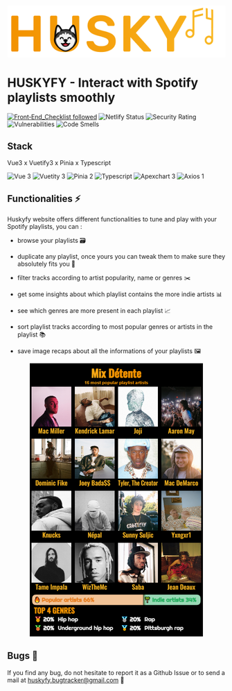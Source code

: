 <p align="center">
    <a href="https://www.huskyfy.com" target="_blank" rel="noopener noreferrer">
        <img src="./src/assets/Huskyfy.png" alt="Huskyfy logo">
    </a>
</p>

# HUSKYFY - Interact with Spotify playlists smoothly

[![Front‑End_Checklist followed](https://img.shields.io/badge/Front‑End_Checklist-followed-brightgreen.svg)](https://github.com/thedaviddias/Front-End-Checklist/)
![Netlify Status](https://api.netlify.com/api/v1/badges/ca42d8a5-b247-4dd3-9840-65c5750da906/deploy-status)
![Security Rating](https://sonarcloud.io/api/project_badges/measure?project=s-rigaud_huskyfy&metric=security_rating)
![Vulnerabilities](https://sonarcloud.io/api/project_badges/measure?project=s-rigaud_huskyfy&metric=vulnerabilities)
![Code Smells](https://sonarcloud.io/api/project_badges/measure?project=s-rigaud_huskyfy&metric=code_smells)

## Stack

Vue3 x Vuetify3 x Pinia x Typescript

![Vue 3](https://img.shields.io/badge/Vue-3.2-brightgreen.svg)
![Vuetity 3](https://img.shields.io/badge/Vuetify3-brightblue.svg)
![Pinia 2](https://img.shields.io/badge/Pinia-2.0-yellow.svg)
![Typescript](https://img.shields.io/badge/Typescript-4.8-blue.svg)
![Apexchart 3](https://img.shields.io/badge/Apexchart-3.36-red.svg)
![Axios 1](https://img.shields.io/badge/Axios-1.1-purple.svg)

## Functionalities ⚡

Huskyfy website offers different functionalities to tune and play with your Spotify playlists, you can :

* browse your playlists 🗃

* duplicate any playlist, once yours you can tweak them to make sure they absolutely fits you 📑

* filter tracks according to artist popularity, name or genres ✂️

* get some insights about which playlist contains the more indie artists 📊

* see which genres are more present in each playlist 📈

* sort playlist tracks according to most popular genres or artists in the playlist 📚

* save image recaps about all the informations of your playlists 🖼️

<p align="center">
    <img src="./src/assets/export-example.jpg" alt="Image example">
</p>

## Bugs 🐛

If you find any bug, do not hesitate to report it as a Github Issue or to send a mail at huskyfy.bugtracker@gmail.com 📧
